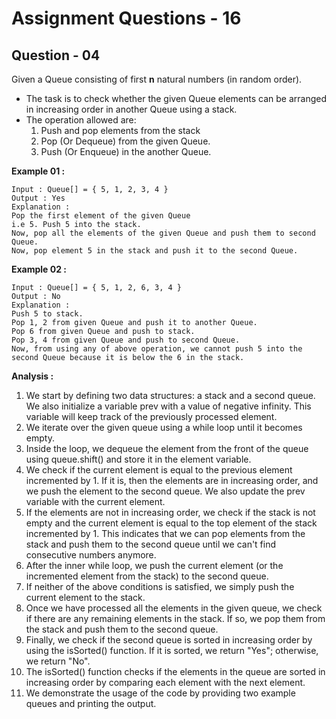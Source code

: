 # **Assignment Questions - 16**
## **Question - 04**

Given a Queue consisting of first **n** natural numbers (in random order). 
- The task is to check whether the given Queue elements can be arranged in increasing order in another Queue using a stack. 
- The operation allowed are:
    1. Push and pop elements from the stack
    2. Pop (Or Dequeue) from the given Queue.
    3. Push (Or Enqueue) in the another Queue.

**Example 01 :**
```
Input : Queue[] = { 5, 1, 2, 3, 4 } 
Output : Yes 
Explanation :
Pop the first element of the given Queue 
i.e 5. Push 5 into the stack. 
Now, pop all the elements of the given Queue and push them to second Queue. 
Now, pop element 5 in the stack and push it to the second Queue.   
```

**Example 02 :**
```
Input : Queue[] = { 5, 1, 2, 6, 3, 4 } 
Output : No 
Explanation :
Push 5 to stack. 
Pop 1, 2 from given Queue and push it to another Queue. 
Pop 6 from given Queue and push to stack. 
Pop 3, 4 from given Queue and push to second Queue. 
Now, from using any of above operation, we cannot push 5 into the second Queue because it is below the 6 in the stack.
```

**Analysis :**
1. We start by defining two data structures: a stack and a second queue. We also initialize a variable prev with a value of negative infinity. This variable will keep track of the previously processed element.
2. We iterate over the given queue using a while loop until it becomes empty.
3. Inside the loop, we dequeue the element from the front of the queue using queue.shift() and store it in the element variable.
4. We check if the current element is equal to the previous element incremented by 1. If it is, then the elements are in increasing order, and we push the element to the second queue. We also update the prev variable with the current element.
5. If the elements are not in increasing order, we check if the stack is not empty and the current element is equal to the top element of the stack incremented by 1. This indicates that we can pop elements from the stack and push them to the second queue until we can't find consecutive numbers anymore.
6. After the inner while loop, we push the current element (or the incremented element from the stack) to the second queue.
7. If neither of the above conditions is satisfied, we simply push the current element to the stack.
8. Once we have processed all the elements in the given queue, we check if there are any remaining elements in the stack. If so, we pop them from the stack and push them to the second queue.
9. Finally, we check if the second queue is sorted in increasing order by using the isSorted() function. If it is sorted, we return "Yes"; otherwise, we return "No".
10. The isSorted() function checks if the elements in the queue are sorted in increasing order by comparing each element with the next element.
11. We demonstrate the usage of the code by providing two example queues and printing the output.